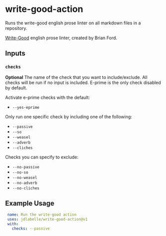 # write-good-action

Runs the write-good english prose linter on all markdown files in a repository.

[Write-Good](https://github.com/btford/write-good) english prose linter, created
by Brian Ford.

## Inputs

### `checks`

**Optional** The name of the check that you want to include/exclude. All checks
will be run if no input is included. E-prime is the only check disabled by default.

Activate e-prime checks with the default:
* `--yes-eprime`

Only run one specific check by including one of the following:
* `--passive`
* `--so`
* `--weasel`
* `--adverb`
* `--cliches`

Checks you can specify to exclude:
* `--no-passive`
* `--no-so`
* `--no-weasel`
* `--no-adverb`
* `--no-cliches`


## Example Usage

```yaml
 name: Run the write-good action
 uses: jdlabelle/write-good-action@v1
 with:
   checks: --passive
 ```
